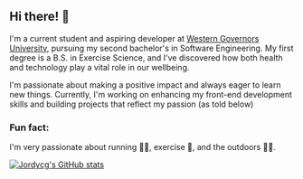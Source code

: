 ## Hi there! 👋

I'm a current student and aspiring developer at [Western Governors University](https://www.wgu.edu/), pursuing my second bachelor's in Software Engineering. My first degree is a B.S. in Exercise Science, and I've discovered how both health and technology play a vital role in our wellbeing.

I'm passionate about making a positive impact and always eager to learn new things. Currently, I'm working on enhancing my front-end development skills and building projects that reflect my passion (as told below)

### Fun fact:  
I'm very passionate about running 🏃‍♂️, exercise 💪, and the outdoors 🌲🌞.

[![Jordycg's GitHub stats](https://github-readme-stats.vercel.app/api?username=jordycg)](https://github.com/jordycg/github-readme-stats)

<!--
**jordycg/jordycg** is a ✨ _special_ ✨ repository because its `README.md` (this file) appears on your GitHub profile.

Here are some ideas to get you started:

- 🔭 I’m currently working on ...
- 🌱 I’m currently learning ...
- 👯 I’m looking to collaborate on ...
- 🤔 I’m looking for help with ...
- 💬 Ask me about ...
- 📫 How to reach me: ...
- 😄 Pronouns: ...
- ⚡ Fun fact: ...
-->
